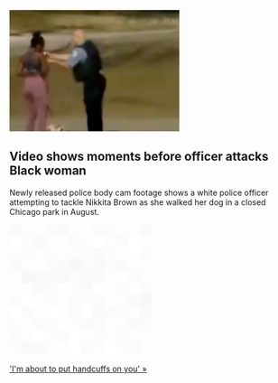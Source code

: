 
![Video shows moments before officer attacks Black woman](./20211001115851.png)
## Video shows moments before officer attacks Black woman

Newly released police body cam footage shows a white police officer attempting to tackle Nikkita Brown as she walked her dog in a closed Chicago park in August.

![pic](../square_bg.png)

['I'm about to put handcuffs on you' »](https://www.yahoo.com/gma/bodycam-video-shows-moments-chicago-002734439.html)
